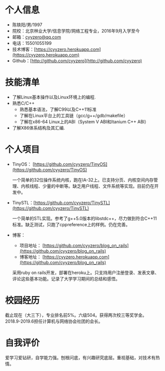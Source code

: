 # 个人信息

 - 陈轶阳/男/1997
 - 院校：北京林业大学/信息学院/网络工程专业，2016年9月入学至今
 - 邮箱：cyyzero@qq.com
 -  电话：15501055199
 - 技术博客：[https://cyyzero.herokuapp.com](https://cyyzero.herokuapp.com)
 - Github：[http://github.com/cyyzero](http://github.com/cyyzero)

# 技能清单

- 了解Linux基本操作以及Linux环境上的编程.
- 熟悉C/C++
    - 熟悉基本语法，了解C99以及C++11标准
    - 了解在Linux平台上的工具链（gcc/g++/gdb/makefile）
    - 了解在x86-64 Linux上的ABI（System V ABI和Itanium C++ ABI）
- 了解X86体系结构及其汇编.

# 个人项目

- TinyOS：  [https://github.com/cyyzero/TinyOS](https://github.com/cyyzero/TinyOS)

    一个简单的32位操作系统内核，跑在IA-32上。已支持分页、内核空间内存管理、内核线程、少量的中断等。缺乏用户线程、文件系统等实现。目前仍在开发中。
    
- TinySTL：[https://github.com/cyyzero/TinySTL](https://github.com/cyyzero/TinySTL)

    一个简单的STL实现。参考了g++5.0版本的libstdc++，尽力做到符合C++11标准。缺乏测试，只跑了cppreference上的样例。仍在完善。
    
- 博客：
    - 项目地址： [https://github.com/cyyzero/blog_on_rails](https://github.com/cyyzero/blog_on_rails)
    - 博客地址： [https://cyyzero.herokuapp.com](https://github.com/cyyzero/blog_on_rails)
    
    采用ruby on rails开发，部署在heroku上。只支持用户注册登录、发表文章、评论这些基本功能。记录了大学学习期间的总结和感悟。

# 校园经历

截止现在（大三下），专业排名前5%。六级504。获得两次校三等奖学金。2018.9-2019.6担任计算机与网络协会社团的会长。

# 自我评价

爱学习爱钻研，自学能力强。刨根问底，有兴趣研究底层。重视基础，对技术有热情。
